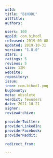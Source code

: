 ```yaml
---
wsId: 
title: "BiHODL"
altTitle: 
authors:

users: 100
appId: com.bihodl
released: 2019-09-08
updated: 2019-10-31
version: "1.8.0"
stars: 1
ratings: 5
reviews: 5
size: 12M
website: 
repository: 
issue: 
icon: com.bihodl.png
bugbounty: 
meta: obsolete
verdict: fewusers
date: 2021-10-21
signer: 
reviewArchive:

providerTwitter: 
providerLinkedIn: 
providerFacebook: 
providerReddit: 

redirect_from:

---
```


